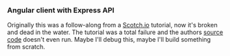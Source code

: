 ### Angular client with Express API

Originally this was a follow-along from a [Scotch.io](https://scotch.io/tutorials/create-a-mean-app-with-angular-2-and-docker-compose) tutorial, now it's broken and dead in the water. The tutorial was a total failure and the authors [source code](https://github.com/gangachris/mean-docker) doesn't even run. Maybe I'll debug this, maybe I'll build something from scratch.
